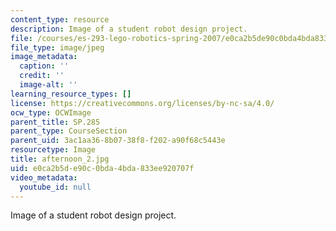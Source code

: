 ```yaml
---
content_type: resource
description: Image of a student robot design project.
file: /courses/es-293-lego-robotics-spring-2007/e0ca2b5de90c0bda4bda833ee920707f_afternoon_2.jpg
file_type: image/jpeg
image_metadata:
  caption: ''
  credit: ''
  image-alt: ''
learning_resource_types: []
license: https://creativecommons.org/licenses/by-nc-sa/4.0/
ocw_type: OCWImage
parent_title: SP.285
parent_type: CourseSection
parent_uid: 3ac1aa36-8b07-38f8-f202-a90f68c5443e
resourcetype: Image
title: afternoon_2.jpg
uid: e0ca2b5d-e90c-0bda-4bda-833ee920707f
video_metadata:
  youtube_id: null
---
```

Image of a student robot design project.